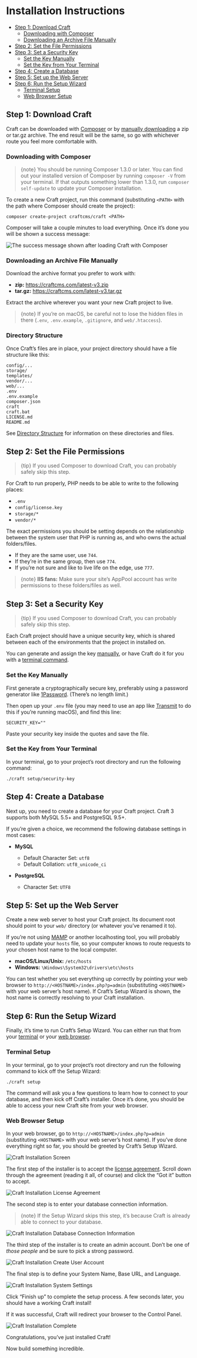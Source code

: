 # Installation Instructions

- [Step 1: Download Craft](#step-1-download-craft)
  - [Downloading with Composer](#downloading-with-composer)
  - [Downloading an Archive File Manually](#downloading-an-archive-file-manually)
- [Step 2: Set the File Permissions](#step-2-set-the-file-permissions)
- [Step 3: Set a Security Key](#step-3-set-a-security-key)
  - [Set the Key Manually](#set-the-key-manually)
  - [Set the Key from Your Terminal](#set-the-key-from-your-terminal)
- [Step 4: Create a Database](#step-4-create-a-database)
- [Step 5: Set up the Web Server](#step-5-set-up-the-web-server)
- [Step 6: Run the Setup Wizard](#step-6-run-the-setup-wizard)
  - [Terminal Setup](#terminal-setup)
  - [Web Browser Setup](#web-browser-setup)

## Step 1: Download Craft

Craft can be downloaded with [Composer](#downloading-with-composer) or by [manually downloading](#downloading-an-archive-file-manually) a zip or tar.gz archive. The end result will be the same, so go with whichever route you feel more comfortable with.

### Downloading with Composer

> {note} You should be running Composer 1.3.0 or later. You can find out your installed version of Composer by running `composer -V` from your terminal. If that outputs something lower than 1.3.0, run `composer self-update` to update your Composer installation.

To create a new Craft project, run this command (substituting `<PATH>` with the path where Composer should create the project):

    composer create-project craftcms/craft <PATH>

Composer will take a couple minutes to load everything. Once it’s done you will be shown a success message:

![The success message shown after loading Craft with Composer](images/installation-command-line.png)

### Downloading an Archive File Manually

Download the archive format you prefer to work with:

- **zip:** https://craftcms.com/latest-v3.zip
- **tar.gz:** https://craftcms.com/latest-v3.tar.gz

Extract the archive wherever you want your new Craft project to live.

> {note} If you’re on macOS, be careful not to lose the hidden files in there (`.env`, `.env.example`, `.gitignore`, and `web/.htaccess`).

### Directory Structure

Once Craft’s files are in place, your project directory should have a file structure like this:

```
config/...
storage/
templates/
vendor/...
web/...
.env
.env.example
composer.json
craft
craft.bat
LICENSE.md
README.md
```

See [Directory Structure](directory-structure.md) for information on these directories and files.

## Step 2: Set the File Permissions

> {tip} If you used Composer to download Craft, you can probably safely skip this step. 

For Craft to run properly, PHP needs to be able to write to the following places:

- `.env`
- `config/license.key`
- `storage/*`
- `vendor/*`

The exact permissions you should be setting depends on the relationship between the system user that PHP is running as, and who owns the actual folders/files.

- If they are the same user, use `744`.
- If they’re in the same group, then use `774`.
- If you’re not sure and like to live life on the edge, use `777`.

> {note} **IIS fans:** Make sure your site’s AppPool account has write permissions to these folders/files as well.

## Step 3: Set a Security Key

> {tip} If you used Composer to download Craft, you can probably safely skip this step. 

Each Craft project should have a unique security key, which is shared between each of the environments that the project in installed on.

You can generate and assign the key [manually](#set-the-key-manually), or have Craft do it for you with a [terminal command](#set-the-key-from-your-terminal).

### Set the Key Manually

First generate a cryptographically secure key, preferably using a password generator like [1Password](https://1password.com). (There’s no length limit.)

Then open up your `.env` file (you may need to use an app like [Transmit](https://panic.com/transmit/) to do this if you’re running macOS), and find this line:

    SECURITY_KEY=""

Paste your security key inside the quotes and save the file.

### Set the Key from Your Terminal 

In your terminal, go to your project’s root directory and run the following command:

    ./craft setup/security-key 

## Step 4: Create a Database

Next up, you need to create a database for your Craft project. Craft 3 supports both MySQL 5.5+ and PostgreSQL 9.5+.

If you’re given a choice, we recommend the following database settings in most cases:

- **MySQL**
  - Default Character Set: `utf8`
  - Default Collation: `utf8_unicode_ci`

- **PostgreSQL**
  - Character Set: `UTF8`

## Step 5: Set up the Web Server

Create a new web server to host your Craft project. Its document root should point to your `web/` directory (or whatever you’ve renamed it to).

If you’re not using [MAMP](https://mamp.info) or another localhosting tool, you will probably need to update your `hosts` file, so your computer knows to route requests to your chosen host name to the local computer.

- **macOS/Linux/Unix:** `/etc/hosts`
- **Windows:** `\Windows\System32\drivers\etc\hosts`

You can test whether you set everything up correctly by pointing your web browser to `http://<HOSTNAME>/index.php?p=admin` (substituting `<HOSTNAME>` with your web server’s host name). If Craft’s Setup Wizard is shown, the host name is correctly resolving to your Craft installation.

## Step 6: Run the Setup Wizard

Finally, it’s time to run Craft’s Setup Wizard. You can either run that from your [terminal](#terminal-setup) or your [web browser](#web-browser-setup).

### Terminal Setup

In your terminal, go to your project’s root directory and run the following command to kick off the Setup Wizard:

    ./craft setup

The command will ask you a few questions to learn how to connect to your database, and then kick off Craft’s installer. Once it’s done, you should be able to access your new Craft site from your web browser.

### Web Browser Setup

In your web browser, go to `http://<HOSTNAME>/index.php?p=admin` (substituting `<HOSTNAME>` with your web server’s host name). If you’ve done everything right so far, you should be greeted by Craft’s Setup Wizard.

![Craft Installation Screen](images/installation-step-0.png)

The first step of the installer is to accept the [license agreement](https://craftcms.com/license). Scroll down through the agreement (reading it all, of course) and click the “Got it” button to accept.

![Craft Installation License Agreement](images/installation-step-1.png)

The second step is to enter your database connection information.

> {note} If the Setup Wizard skips this step, it’s because Craft is already able to connect to your database. 

![Craft Installation Database Connection Information](images/installation-step-2.png)

The third step of the installer is to create an admin account. Don’t be one of _those people_ and be sure to pick a strong password.

![Craft Installation Create User Account](images/installation-step-3.png)

The final step is to define your System Name, Base URL, and Language.

![Craft Installation System Settings](images/installation-step-4.png)

Click “Finish up” to complete the setup process. A few seconds later, you should have a working Craft install!

If it was successful, Craft will redirect your browser to the Control Panel.

![Craft Installation Complete](images/installation-step-5.png)

Congratulations, you’ve just installed Craft!

Now build something incredible.
